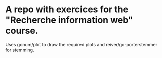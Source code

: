 # A repo with exercices for the "Recherche information web" course. 

Uses gonum/plot to draw the required plots and reiver/go-porterstemmer for stemming.

